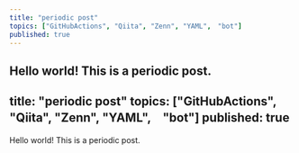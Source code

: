 ```yaml
---
title: "periodic post"
topics: ["GitHubActions", "Qiita", "Zenn", "YAML",　"bot"]
published: true
---
```

Hello world!
This is a periodic post.
---
title: "periodic post"
topics: ["GitHubActions", "Qiita", "Zenn", "YAML",　"bot"]
published: true
---
Hello world!
This is a periodic post.
